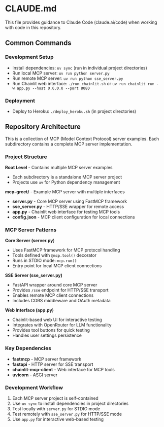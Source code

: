 # CLAUDE.md

This file provides guidance to Claude Code (claude.ai/code) when working with code in this repository.

## Common Commands

### Development Setup
- Install dependencies: `uv sync` (run in individual project directories)
- Run local MCP server: `uv run python server.py`
- Run remote MCP server: `uv run python sse_server.py`
- Run Chainlit web interface: `./run_chainlit.sh` or `uv run chainlit run -w app.py --host 0.0.0.0 --port 8080`

### Deployment
- Deploy to Heroku: `./deploy_heroku.sh` (in project directories)

## Repository Architecture

This is a collection of MCP (Model Context Protocol) server examples. Each subdirectory contains a complete MCP server implementation.

### Project Structure

**Root Level** - Contains multiple MCP server examples
- Each subdirectory is a standalone MCP server project
- Projects use `uv` for Python dependency management

**mcp-greet/** - Example MCP server with multiple interfaces
- **server.py** - Core MCP server using FastMCP framework
- **sse_server.py** - HTTP/SSE wrapper for remote access
- **app.py** - Chainlit web interface for testing MCP tools
- **config.json** - MCP client configuration for local connections

### MCP Server Patterns

**Core Server (server.py)**
- Uses FastMCP framework for MCP protocol handling
- Tools defined with `@mcp.tool()` decorator
- Runs in STDIO mode: `mcp.run()`
- Entry point for local MCP client connections

**SSE Server (sse_server.py)**
- FastAPI wrapper around core MCP server
- Provides `/sse` endpoint for HTTP/SSE transport
- Enables remote MCP client connections
- Includes CORS middleware and OAuth metadata

**Web Interface (app.py)**
- Chainlit-based web UI for interactive testing
- Integrates with OpenRouter for LLM functionality
- Provides tool buttons for quick testing
- Handles user settings persistence

### Key Dependencies

- **fastmcp** - MCP server framework
- **fastapi** - HTTP server for SSE transport
- **chainlit-mcp-client** - Web interface for MCP tools
- **uvicorn** - ASGI server

### Development Workflow

1. Each MCP server project is self-contained
2. Use `uv sync` to install dependencies in project directories
3. Test locally with `server.py` for STDIO mode
4. Test remotely with `sse_server.py` for HTTP/SSE mode
5. Use `app.py` for interactive web-based testing